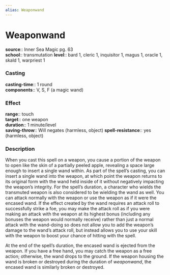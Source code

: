 ```yaml
---
alias: Weaponwand
---
```


# Weaponwand 

**source**:: Inner Sea Magic pg. 63  
**school**:: transmutation
**level**:: bard 1, cleric 1, inquisitor 1, magus 1, oracle 1, skald 1, warpriest 1

### Casting 

**casting-time**:: 1 round  
**components**:: V, S, F (a magic wand)

### Effect 

**range**:: touch  
**target**:: one weapon  
**duration**:: 1 minute/level  
**saving-throw**:: Will negates (harmless, object)
**spell-resistance**:: yes (harmless, object)

### Description 

When you cast this spell on a weapon, you cause a portion of the weapon to open like the skin of a partially peeled apple, revealing a space large enough to insert a single wand within. As part of the spell’s casting, you can insert a single wand into the weapon, at which point the weapon returns to its original form with the wand held inside of it without negatively impacting the weapon’s integrity. For the spell’s duration, a character who wields the transmuted weapon is also considered to be wielding the wand as well. You can attack normally with the weapon or use the weapon as if it were the encased wand. If the effect created by the wand requires an attack roll to successfully strike a foe, you may make the attack roll as if you were making an attack with the weapon at its highest bonus (including any bonuses the weapon would normally receive) rather than just a normal attack with the wand-doing so does not allow you to add the weapon’s damage to the wand’s attack roll, but instead allows you to use your skill with the weapon to boost your chance of hitting with the spell.  
  
At the end of the spell’s duration, the encased wand is ejected from the weapon. If you have a free hand, you may catch the weapon as a free action; otherwise, the wand drops to the ground. If the weapon housing the wand is broken or destroyed during the duration of *weaponwand*, the encased wand is similarly broken or destroyed.
